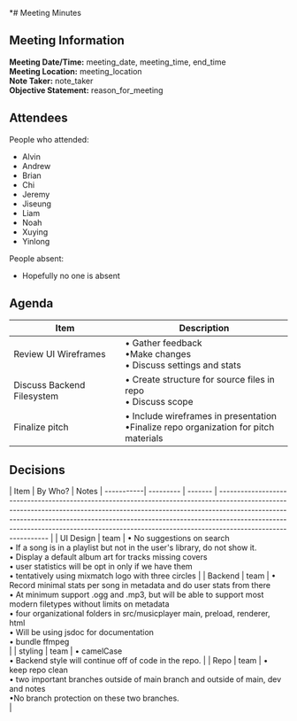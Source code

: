 *# Meeting Minutes
## Meeting Information
**Meeting Date/Time:** meeting_date, meeting_time, end_time   
**Meeting Location:** meeting_location   
**Note Taker:** note_taker  
**Objective Statement:** reason_for_meeting  

## Attendees
People who attended:
- Alvin
- Andrew
- Brian
- Chi
- Jeremy
- Jiseung
- Liam
- Noah
- Xuying
- Yinlong

People absent:
- Hopefully no one is absent

## Agenda

| Item                       | Description                                                                              |
|----------------------------|------------------------------------------------------------------------------------------|
| Review UI Wireframes       | • Gather feedback <br>•Make changes <br>• Discuss settings and stats                     |
| Discuss Backend Filesystem | • Create structure for source files in repo <br>• Discuss scope                          |
| Finalize pitch             | • Include wireframes in presentation <br>•Finalize repo organization for pitch materials |

## Decisions
 | Item      | By Who? | Notes                                                                                                                                                                                                                                                                                                                                                  |
-----------|  --------- | ------- | ------------------------------------------------------------------------------------------------------------------------------------------------------------------------------------------------------------------------------------------------------------------------------------------------------------------------------------------------------ |
| UI Design | team    | • No suggestions on search <br> • If a song is in a playlist but not in the user's library, do not show it.<br> • Display a default album art for tracks missing covers<br> • user statistics will be opt in only if we have them <br>• tentatively using mixmatch logo with three circles                                                             |
| Backend  | team    | • Record minimal stats per song in metadata and do user stats from there<br>  • At minimum support .ogg and .mp3, but will be able to support most modern filetypes without limits on metadata <br> • four organizational folders in src/musicplayer main, preload, renderer, html<br> • Will be using jsdoc for documentation<br> • bundle ffmpeg<br> |
| styling   | team    | • camelCase<br>  • Backend style will continue off of code in the repo.                                                                                                                                                                                                                                                                                |
| Repo      | team    | • keep repo clean <br> • two important branches outside of main branch and outside of main, dev and notes<br> •No branch protection on these two branches. <br>                                                                                                                                                                                        |
